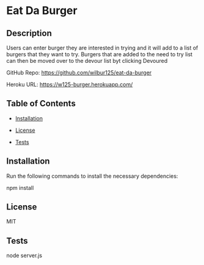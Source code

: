 # Eat Da Burger

  ## Description

  Users can enter burger they are interested in trying and it will add to a list of burgers that they want to try. Burgers that are added to the need to try list can then be moved over to the devour list byt clicking Devoured

  GitHub Repo: https://github.com/wilbur125/eat-da-burger 

  Heroku URL: https://w125-burger.herokuapp.com/

  ## Table of Contents

  * [Installation](#installation)

  * [License](#license)

  * [Tests](#tests)

  ## Installation

  Run the following commands to install the necessary dependencies:

  npm install 

  ## License

  MIT

  ## Tests

  node server.js
